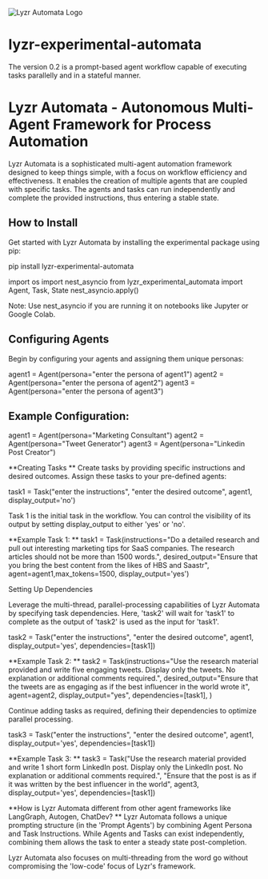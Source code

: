 
![Lyzr Automata Logo](https://github.com/LyzrCore/lyzr-experimental-automata/assets/136654928/f16a9cc6-4648-45ef-91b6-f117183d5079)

# lyzr-experimental-automata
The version 0.2 is a prompt-based agent workflow capable of executing tasks parallelly and in a stateful manner. 

# Lyzr Automata - Autonomous Multi-Agent Framework for Process Automation

Lyzr Automata is a sophisticated multi-agent automation framework designed to keep things simple, with a focus on workflow efficiency and effectiveness. It enables the creation of multiple agents that are coupled with specific tasks. The agents and tasks can run independently and complete the provided instructions, thus entering a stable state.

## How to Install

Get started with Lyzr Automata by installing the experimental package using pip:

pip install lyzr-experimental-automata

import os
import nest_asyncio
from lyzr_experimental_automata import Agent, Task, State
nest_asyncio.apply()

Note: Use nest_asyncio if you are running it on notebooks like Jupyter or Google Colab.

## Configuring Agents

Begin by configuring your agents and assigning them unique personas:

agent1 = Agent(persona="enter the persona of agent1")
agent2 = Agent(persona="enter the persona of agent2")
agent3 = Agent(persona="enter the persona of agent3")

## Example Configuration:

agent1 = Agent(persona="Marketing Consultant")
agent2 = Agent(persona="Tweet Generator")
agent3 = Agent(persona="Linkedin Post Creator")

**Creating Tasks
**
Create tasks by providing specific instructions and desired outcomes. Assign these tasks to your pre-defined agents:

task1 = Task("enter the instructions", "enter the desired outcome", agent1, display_output='no')

Task 1 is the initial task in the workflow. You can control the visibility of its output by setting display_output to either 'yes' or 'no'.

**Example Task 1:
**
task1 = Task(instructions="Do a detailed research and pull out interesting marketing tips for SaaS companies. The research articles should not be more than 1500 words.",
desired_output="Ensure that you bring the best content from the likes of HBS and Saastr",
agent=agent1,max_tokens=1500,
display_output='yes')

Setting Up Dependencies

Leverage the multi-thread, parallel-processing capabilities of Lyzr Automata by specifying task dependencies. Here, 'task2' will wait for 'task1' to complete as the output of 'task2' is used as the input for 'task1'.

task2 = Task("enter the instructions", "enter the desired outcome", agent1, display_output='yes', dependencies=[task1])

**Example Task 2:
**
task2 = Task(instructions="Use the research material provided and write five engaging tweets. Display only the tweets. No explanation or additional comments required.",
desired_output="Ensure that the tweets are as engaging as if the best influencer in the world wrote it",
agent=agent2, display_output="yes",
dependencies=[task1],
)

Continue adding tasks as required, defining their dependencies to optimize parallel processing.

task3 = Task("enter the instructions", "enter the desired outcome", agent1, display_output='yes', dependencies=[task1])

**Example Task 3:
**
task3 = Task("Use the research material provided and write 1 short form LinkedIn post. Display only the LinkedIn post. No explanation or additional comments required.", "Ensure that the post is as if it was written by the best influencer in the world", agent3, display_output='yes', dependencies=[task1])

**How is Lyzr Automata different from other agent frameworks like LangGraph, Autogen, ChatDev?
**
Lyzr Automata follows a unique prompting structure (in the 'Prompt Agents') by combining Agent Persona and Task Instructions. While Agents and Tasks can exist independently, combining them allows the task to enter a steady state post-completion.

Lyzr Automata also focuses on multi-threading from the word go without compromising the 'low-code' focus of Lyzr's framework.


